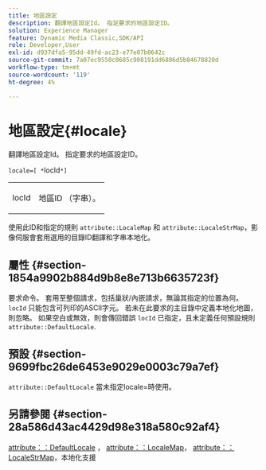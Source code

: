 ```yaml
---
title: 地區設定
description: 翻譯地區設定Id。 指定要求的地區設定ID。
solution: Experience Manager
feature: Dynamic Media Classic,SDK/API
role: Developer,User
exl-id: d937dfa5-95dd-49fd-ac23-e77e07b0642c
source-git-commit: 7a07ec9550c0685c908191dd6806d5b84678820d
workflow-type: tm+mt
source-wordcount: '119'
ht-degree: 4%

---
```


# 地區設定{#locale}

翻譯地區設定Id。 指定要求的地區設定ID。

`locale=[ *`locId`*]`

<table id="simpletable_C1899AD02C984ED3896B7620916637E7"> 
 <tr class="strow"> 
  <td class="stentry"> <p><span class="codeph"> <span class="varname"> locId</span></span> </p> </td> 
  <td class="stentry"> <p>地區ID （字串）。 </p></td> 
 </tr> 
</table>

使用此ID和指定的規則 `attribute::LocaleMap` 和 `attribute::LocaleStrMap`，影像伺服會套用選用的目錄ID翻譯和字串本地化。

## 屬性 {#section-1854a9902b884d9b8e8e713b6635723f}

要求命令。 套用至整個請求，包括巢狀/內嵌請求，無論其指定的位置為何。 `locId` 只能包含可列印的ASCII字元。 若未在此要求的主目錄中定義本地化地圖，則忽略。 如果空白或無效，則會傳回錯誤 `locId` 已指定，且未定義任何預設規則 `attribute::DefaultLocale`.

## 預設 {#section-9699fbc26de6453e9029e0003c79a7ef}

`attribute::DefaultLocale` 當未指定locale=時使用。

## 另請參閱 {#section-28a586d43ac4429d98e318a580c92af4}

[attribute：：DefaultLocale](../../../../../is-api/image-catalog/image-serving-api-ref/c-image-catalog-reference/c-attributes-reference/r-defaultlocale.md#reference-69462ad9923f464f80c2c012342a6b6b) ， [attribute：：LocaleMap](../../../../../is-api/image-catalog/image-serving-api-ref/c-image-catalog-reference/c-attributes-reference/r-localemap.md#reference-49bbf598f8ea47c3a563755cef306318)， [attribute：：LocaleStrMap](../../../../../is-api/image-catalog/image-serving-api-ref/c-image-catalog-reference/c-attributes-reference/r-localestrmap.md#reference-98c42070a4bc4baf92537132be2b5b1e)，本地化支援
